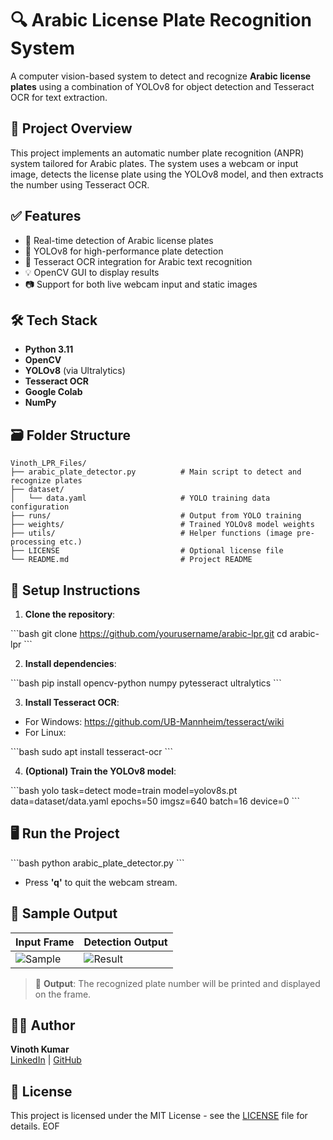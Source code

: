 # 🔍 Arabic License Plate Recognition System

A computer vision-based system to detect and recognize **Arabic license plates** using a combination of YOLOv8 for object detection and Tesseract OCR for text extraction.

## 🚀 Project Overview

This project implements an automatic number plate recognition (ANPR) system tailored for Arabic plates. The system uses a webcam or input image, detects the license plate using the YOLOv8 model, and then extracts the number using Tesseract OCR.

## ✅ Features

- 🔎 Real-time detection of Arabic license plates
- 🧠 YOLOv8 for high-performance plate detection
- 📝 Tesseract OCR integration for Arabic text recognition
- 💡 OpenCV GUI to display results
- 📷 Support for both live webcam input and static images

## 🛠️ Tech Stack

- **Python 3.11**
- **OpenCV**
- **YOLOv8** (via Ultralytics)
- **Tesseract OCR**
- **Google Colab**
- **NumPy**

## 🗃️ Folder Structure

```
Vinoth_LPR_Files/
├── arabic_plate_detector.py          # Main script to detect and recognize plates
├── dataset/
│   └── data.yaml                     # YOLO training data configuration
├── runs/                             # Output from YOLO training
├── weights/                          # Trained YOLOv8 model weights
├── utils/                            # Helper functions (image pre-processing etc.)
├── LICENSE                           # Optional license file
└── README.md                         # Project README
```

## 🧪 Setup Instructions

1. **Clone the repository**:

\`\`\`bash
git clone https://github.com/yourusername/arabic-lpr.git
cd arabic-lpr
\`\`\`

2. **Install dependencies**:

\`\`\`bash
pip install opencv-python numpy pytesseract ultralytics
\`\`\`

3. **Install Tesseract OCR**:

- For Windows: https://github.com/UB-Mannheim/tesseract/wiki
- For Linux:

\`\`\`bash
sudo apt install tesseract-ocr
\`\`\`

4. **(Optional) Train the YOLOv8 model**:

\`\`\`bash
yolo task=detect mode=train model=yolov8s.pt data=dataset/data.yaml epochs=50 imgsz=640 batch=16 device=0
\`\`\`

## 🖥️ Run the Project

\`\`\`bash
python arabic_plate_detector.py
\`\`\`

- Press **'q'** to quit the webcam stream.

## 🧪 Sample Output

| Input Frame | Detection Output |
|-------------|------------------|
| ![Sample](path/to/input.png) | ![Result](path/to/output.png) |

> 📌 **Output**: The recognized plate number will be printed and displayed on the frame.

## 👨‍💻 Author

**Vinoth Kumar**  
[LinkedIn](https://www.linkedin.com/in/yourprofile) | [GitHub](https://github.com/yourusername)

## 📜 License

This project is licensed under the MIT License - see the [LICENSE](LICENSE) file for details.
EOF
